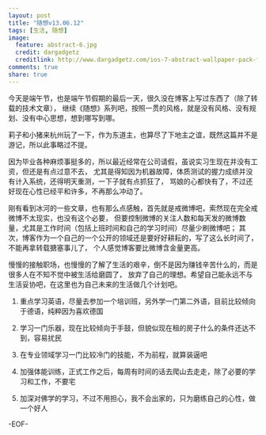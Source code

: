 ```yaml
---
layout: post
title: "随想v13.06.12"
tags: [生活, 随想]
image:
  feature: abstract-6.jpg
  credit: dargadgetz
  creditlink: http://www.dargadgetz.com/ios-7-abstract-wallpaper-pack-for-iphone-5-and-ipod-touch-retina/
comments: true
share: true
---
```


今天是端午节，也是端午节假期的最后一天，很久没在博客上写过东西了（除了转载的技术文章），
继续《随想》系列吧，按照一贯的风格，就是没有风格、没有规划、没有中心思想，想到哪写到哪。

莉子和小猪来杭州玩了一下，作为东道主，也算尽了下地主之谊，既然这篇并不是游记，所以此事略过不提。

因为毕业各种麻烦事挺多的，所以最近经常在公司请假，虽说实习生现在并没有工资，但还是有点过意不去，
尤其是得知因为机器故障，体质测试的握力成绩并没有计入系统，还得明天重测，一下子就有点抓狂了，
骂娘的心都快有了，不过还好现在心性已经平和许多，不再那么冲动了。

刚有看到冰河的一些文章，也有那么点感触，首先就是戒微博吧，索然现在完全戒微博不太现实，也没有这个必要，
但要控制微博的关注人数和每天发的微博数量，尤其是工作时间（包括上班时间和自己的学习时间）尽量少刷微博吧；
其次，博客作为一个自己的一个公开的领域还是要好好耕耘的，写了这么长时间了，不能再拿转载搪塞事儿了，
个人感觉博客要比微博含金量更高。

慢慢的接触职场，也慢慢的了解了生活的艰辛，倒不是因为赚钱辛苦什么的，而是很多人在不知不觉中被生活给磨圆了，
放弃了自己的理想。希望自己能永远不与生活妥协吧，在这里也为自己未来的生活做几个计划吧。

1. 重点学习英语，尽量去参加一个培训班，另外学一门第二外语，目前比较倾向于德语，纯粹因为喜欢德国

2. 学习一门乐器，现在比较倾向于手鼓，但貌似现在租的房子什么的条件还达不到，容易扰民

3. 在专业领域学习一门比较冷门的技能，不为前程，就算装逼吧

4. 加强体能训练，正式工作之后，每周有时间的话去爬山去走走，除了必要的学习和工作，不要宅

5. 加深对佛学的学习，不过不用担心，我不会出家的，只为磨练自己的心性，做一个好人

-EOF-
